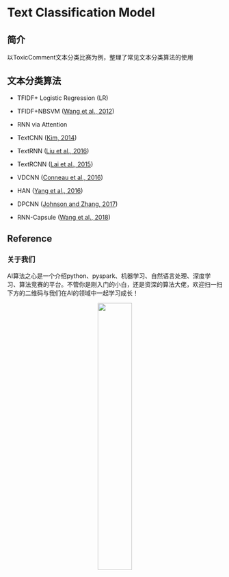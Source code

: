 # Text Classification Model

## 简介

以ToxicComment文本分类比赛为例，整理了常见文本分类算法的使用

## 文本分类算法

* TFIDF+ Logistic Regression (LR)

* TFIDF+NBSVM ([Wang et al., 2012](https://nlp.stanford.edu/pubs/sidaw12_simple_sentiment.pdf))

* RNN via Attention

* TextCNN ([Kim, 2014](https://arxiv.org/pdf/1408.5882.pdf))

* TextRNN ([Liu et al., 2016](https://arxiv.org/pdf/1605.05101.pdf))

* TextRCNN ([Lai et al., 2015](https://www.aaai.org/ocs/index.php/AAAI/AAAI15/paper/download/9745/9552))

* VDCNN ([Conneau et al., 2016](https://arxiv.org/pdf/1606.01781.pdf))

* HAN ([Yang et al., 2016](https://www.cs.cmu.edu/~./hovy/papers/16HLT-hierarchical-attention-networks.pdf))

* DPCNN ([Johnson and Zhang, 2017](https://www.aclweb.org/anthology/P17-1052))

* RNN-Capsule ([Wang et al., 2018](http://delivery.acm.org/10.1145/3190000/3186015/p1165-wang.pdf?ip=111.200.23.52&id=3186015&acc=OPEN&key=4D4702B0C3E38B35%2E4D4702B0C3E38B35%2E4D4702B0C3E38B35%2E6D218144511F3437&__acm__=1570527948_680b6a5be19fa4a4973f443f435ad2b1))

## Reference





### 关于我们

AI算法之心是一个介绍python、pyspark、机器学习、自然语言处理、深度学习、算法竞赛的平台。不管你是刚入门的小白，还是资深的算法大佬，欢迎扫一扫下方的二维码与我们在AI的领域中一起学习成长！


<div align=center><img src="https://github.com/hecongqing/TextClassification/blob/master/%E5%BE%AE%E4%BF%A1%E5%9B%BE%E7%89%87_20190122210742.jpg" width="40%" height="40%">
